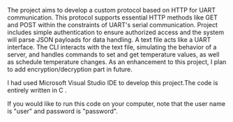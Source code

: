 The project aims to develop a custom protocol based on HTTP for UART communication. This protocol supports essential HTTP methods like GET and POST within the constraints of UART's serial communication. Project   includes simple authentication to ensure authorized access and the system will parse JSON payloads for data handling. A text file acts like a UART interface. The CLI interacts with the text file, simulating the behavior of a server, and handles commands to set and get temperature values, as well as schedule temperature changes. As an enhancement to this project, I plan to add encryption/decryption part in future.

I had used Microsoft Visual Studio IDE to develop this project.The code is entirely written in C . 

If you would like to run this code on your computer, note that the user name is "user" and password is "password".